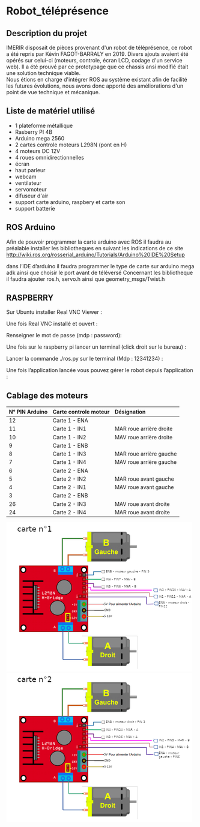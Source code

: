 # Robot_téléprésence



## Description du projet

IMERIR disposait de pièces provenant d'un robot de téléprésence, ce robot a été repris par Kévin FAGOT-BARRALY en 2019. Divers ajouts avaient été opérés sur celui-ci (moteurs, controle, écran LCD, codage d'un service web). Il a été prouvé par ce prototypage que ce chassis ansi modifié était une solution technique viable.  
Nous étions en charge d'intégrer ROS au système existant afin de facilité les futures évolutions, nous avons donc apporté des améliorations d'un point de vue technique et mécanique.


## Liste de matériel utilisé

- 1 plateforme métallique  
- Rasberry PI 4B  
- Arduino mega 2560  
- 2 cartes controle moteurs L298N (pont en H)  
- 4 moteurs DC 12V  
- 4 roues omnidirectionnelles
- écran
- haut parleur 
- webcam
- ventilateur
- servomoteur
- difuseur d'air 
- support carte arduino, raspbery et carte son
- support batterie

## ROS Arduino

Afin de pouvoir programmer la carte arduino avec ROS il faudra au préalable installer les bibliotheques en suivant les indications de ce site http://wiki.ros.org/rosserial_arduino/Tutorials/Arduino%20IDE%20Setup

dans l’IDE d’arduino il faudra programmer le type de carte sur arduino mega adk ainsi que choisir le port avant de téléversé
Concernant les bibliotheque il faudra ajouter ros.h, servo.h ainsi que geometry_msgs/Twist.h

## RASPBERRY 

Sur Ubuntu installer Real VNC Viewer :


Une fois Real VNC installé et ouvert :


Renseigner le mot de passe (mdp : password):


Une fois sur le raspberry pi lancer un terminal (click droit sur le bureau) :


Lancer la commande ./ros.py sur le terminal (Mdp : 12341234) :


Une fois l’application lancée vous pouvez gérer le robot depuis l’application :

## Cablage des moteurs

| N° PIN Arduino | Carte controle moteur | Désignation             |
|:---------------|:----------------------|:------------------------|
| 12             | Carte 1 - ENA         |                         |
| 11             | Carte 1 - IN1         | MAR roue arrière droite |
| 10             | Carte 1 - IN2         | MAV roue arrière droite |
| 9              | Carte 1 - ENB         |                         |
| 8              | Carte 1 - IN3         | MAR roue arrière gauche |
| 7              | Carte 1 - IN4         | MAV roue arrière gauche |
| 6              | Carte 2 - ENA         |                         |
| 5              | Carte 2 - IN2         | MAR roue avant gauche   |
| 4              | Carte 2 - IN1         | MAV roue avant gauche   |
| 3              | Carte 2 - ENB         |                         |
| 26             | Carte 2 - IN3         | MAV roue avant droite   |
| 24             | Carte 2 - IN4         | MAR roue avant droite   |  

  
![Alt text](images/carte1.png?raw=true "Carte 1")
![Alt text](images/carte2.png?raw=true "Carte 2")  
